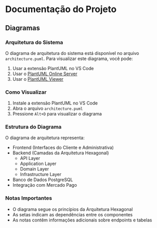 # Documentação do Projeto

## Diagramas

### Arquitetura do Sistema

O diagrama de arquitetura do sistema está disponível no arquivo `architecture.puml`. Para visualizar este diagrama, você pode:

1. Usar a extensão PlantUML no VS Code
2. Usar o [PlantUML Online Server](http://www.plantuml.com/plantuml/uml/)
3. Usar o [PlantUML Viewer](https://plantuml.com/plantuml/uml/)

### Como Visualizar

1. Instale a extensão PlantUML no VS Code
2. Abra o arquivo `architecture.puml`
3. Pressione `Alt+D` para visualizar o diagrama

### Estrutura do Diagrama

O diagrama de arquitetura representa:

- Frontend (Interfaces do Cliente e Administrativa)
- Backend (Camadas da Arquitetura Hexagonal)
  - API Layer
  - Application Layer
  - Domain Layer
  - Infrastructure Layer
- Banco de Dados PostgreSQL
- Integração com Mercado Pago

### Notas Importantes

- O diagrama segue os princípios da Arquitetura Hexagonal
- As setas indicam as dependências entre os componentes
- As notas contêm informações adicionais sobre endpoints e tabelas 